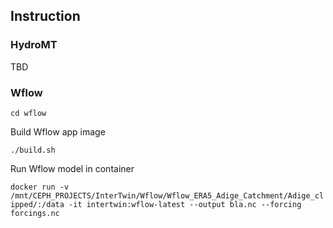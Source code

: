 
## Instruction


### HydroMT

TBD


### Wflow 

`cd wflow`

Build Wflow app image

`./build.sh`


Run Wflow model in container 


`docker run -v /mnt/CEPH_PROJECTS/InterTwin/Wflow/Wflow_ERA5_Adige_Catchment/Adige_clipped/:/data -it intertwin:wflow-latest --output bla.nc --forcing forcings.nc`
